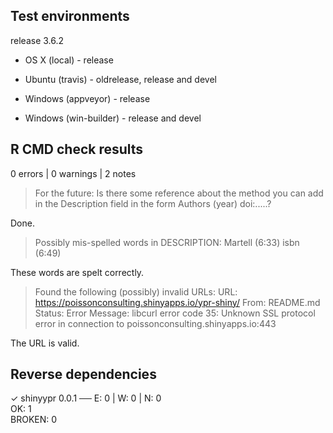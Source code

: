 ## Test environments

release 3.6.2

* OS X (local) - release

* Ubuntu (travis) - oldrelease, release and devel

* Windows (appveyor) - release
* Windows (win-builder) - release and devel

## R CMD check results

0 errors | 0 warnings | 2 notes

> For the future: Is there some reference about the method you can add in the Description field in the form Authors (year) doi:.....?

Done.

> Possibly mis-spelled words in DESCRIPTION:
  Martell (6:33)
  isbn (6:49)

These words are spelt correctly.

> Found the following (possibly) invalid URLs:
  URL: https://poissonconsulting.shinyapps.io/ypr-shiny/
    From: README.md
    Status: Error
    Message: libcurl error code 35:
      	Unknown SSL protocol error in connection to poissonconsulting.shinyapps.io:443

The URL is valid.

## Reverse dependencies

✓ shinyypr 0.0.1                         ── E: 0     | W: 0     | N: 0                       
OK: 1                                                                                      
BROKEN: 0
